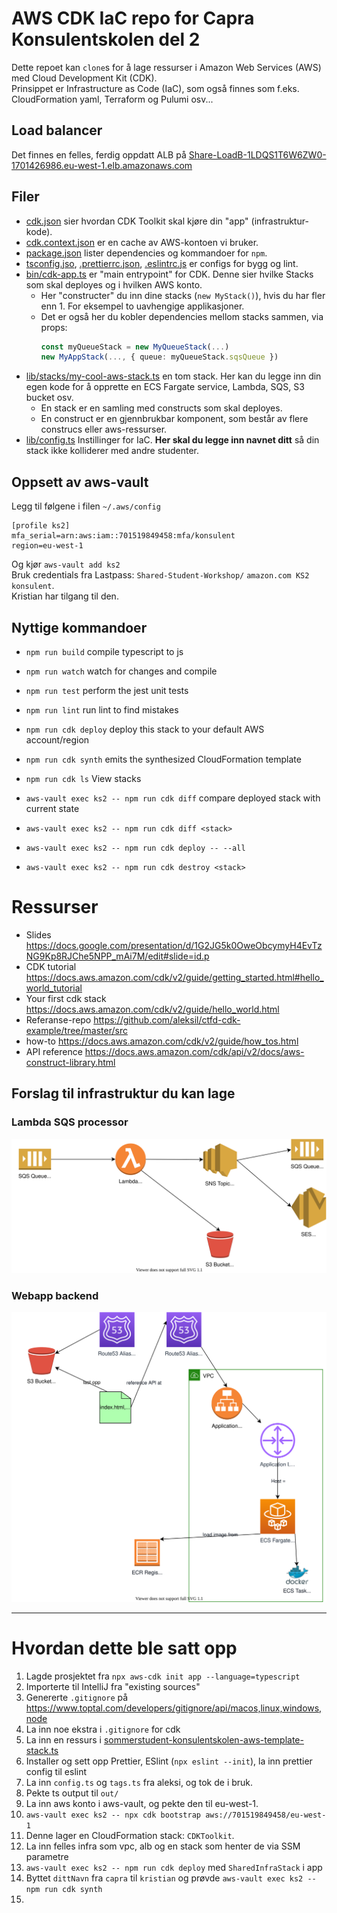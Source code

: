 # AWS CDK IaC repo for Capra Konsulentskolen del 2

Dette repoet kan `clone`s for å lage ressurser i Amazon Web Services (AWS) med Cloud Development Kit (CDK).  
Prinsippet er Infrastructure as Code (IaC), som også finnes som f.eks. CloudFormation yaml, Terraform og Pulumi osv...

## Load balancer

Det finnes en felles, ferdig oppdatt ALB
på [Share-LoadB-1LDQS1T6W6ZW0-1701426986.eu-west-1.elb.amazonaws.com](http://Share-LoadB-1LDQS1T6W6ZW0-1701426986.eu-west-1.elb.amazonaws.com)

## Filer

* [cdk.json](./cdk.json) sier hvordan CDK Toolkit skal kjøre din "app" (infrastruktur-kode).
* [cdk.context.json](./cdk.context.json) er en cache av AWS-kontoen vi bruker.
* [package.json](./package.json) lister dependencies og kommandoer for `npm`.
* [tsconfig.jso](./tsconfig.json), [.prettierrc.json](./.prettierrc.json), [.eslintrc.js](./.eslintrc.js) er configs for
  bygg og lint.
* [bin/cdk-app.ts](./bin/cdk-app.ts) er "main entrypoint" for CDK. Denne sier hvilke Stacks som skal deployes og i
  hvilken AWS konto.
  * Her "constructer" du inn dine stacks (`new MyStack()`), hvis du har fler enn 1. For eksempel to uavhengige
    applikasjoner.
  * Det er også her du kobler dependencies mellom stacks sammen, via props:
    ```typescript
    const myQueueStack = new MyQueueStack(...)
    new MyAppStack(..., { queue: myQueueStack.sqsQueue })
    ```
* [lib/stacks/my-cool-aws-stack.ts](./lib/stacks/my-cool-aws-stack.ts) en tom stack. Her kan du legge inn din egen kode
  for å opprette en ECS Fargate service, Lambda, SQS, S3 bucket osv.
  * En stack er en samling med constructs som skal deployes.
  * En construct er en gjennbrukbar komponent, som består av flere construcs eller aws-ressurser.
* [lib/config.ts](./lib/config.ts) Instillinger for IaC. **Her skal du legge inn navnet ditt** så din stack ikke
  kolliderer med andre studenter.

## Oppsett av aws-vault

Legg til følgene i filen `~/.aws/config`

```
[profile ks2]
mfa_serial=arn:aws:iam::701519849458:mfa/konsulent
region=eu-west-1
```

Og kjør `aws-vault add ks2`  
Bruk credentials fra Lastpass: `Shared-Student-Workshop/` `amazon.com KS2 konsulent`.  
Kristian har tilgang til den.

## Nyttige kommandoer

* `npm run build`   compile typescript to js
* `npm run watch`   watch for changes and compile
* `npm run test`    perform the jest unit tests
* `npm run lint`    run lint to find mistakes


* `npm run cdk deploy`                             deploy this stack to your default AWS account/region
* `npm run cdk synth`                              emits the synthesized CloudFormation template
* `npm run cdk ls`                                 View stacks
* `aws-vault exec ks2 -- npm run cdk diff`         compare deployed stack with current state
* `aws-vault exec ks2 -- npm run cdk diff <stack>`
* `aws-vault exec ks2 -- npm run cdk deploy -- --all`
* `aws-vault exec ks2 -- npm run cdk destroy <stack>`

# Ressurser

- Slides https://docs.google.com/presentation/d/1G2JG5k0OweObcymyH4EvTzNG9Kp8RJChe5NPP_mAi7M/edit#slide=id.p
- CDK tutorial https://docs.aws.amazon.com/cdk/v2/guide/getting_started.html#hello_world_tutorial
- Your first cdk stack https://docs.aws.amazon.com/cdk/v2/guide/hello_world.html
- Referanse-repo https://github.com/aleksil/ctfd-cdk-example/tree/master/src
- how-to https://docs.aws.amazon.com/cdk/v2/guide/how_tos.html
- API reference https://docs.aws.amazon.com/cdk/api/v2/docs/aws-construct-library.html

## Forslag til infrastruktur du kan lage

### Lambda SQS processor

![Lambda SQS processor](./lambda-sqs-sns.drawio.svg)

### Webapp backend

![Webapp backend](./webapp-backend.drawio.svg)

---

# Hvordan dette ble satt opp

1. Lagde prosjektet fra `npx aws-cdk init app --language=typescript`
2. Importerte til IntelliJ fra "existing sources"
3. Genererte `.gitignore` på https://www.toptal.com/developers/gitignore/api/macos,linux,windows,node
4. La inn noe ekstra i `.gitignore` for cdk
5. La inn en ressurs i [sommerstudent-konsulentskolen-aws-template-stack.ts](lib/stacks/my-cool-aws-stack.ts)
6. Installer og sett opp Prettier, ESlint (`npx eslint --init`), la inn prettier config til eslint
7. La inn `config.ts` og `tags.ts` fra aleksi, og tok de i bruk.
8. Pekte ts output til `out/`
9. La inn aws konto i aws-vault, og pekte den til eu-west-1.
10. `aws-vault exec ks2 -- npx cdk bootstrap aws://701519849458/eu-west-1`
  1. Denne lager en CloudFormation stack: `CDKToolkit`.
11. La inn felles infra som vpc, alb og en stack som henter de via SSM parametre
12. `aws-vault exec ks2 -- npm run cdk deploy` med `SharedInfraStack` i app
13. Byttet `dittNavn` fra `capra` til `kristian` og prøvde `aws-vault exec ks2 -- npm run cdk synth`
14. 